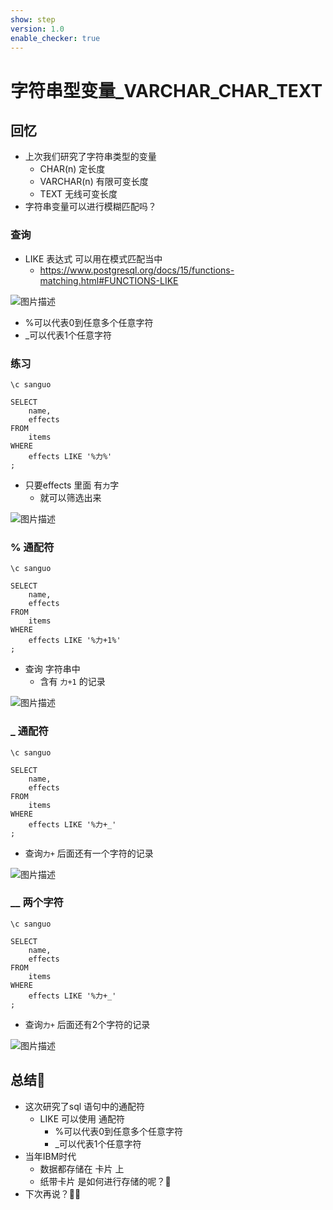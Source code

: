 ```yaml
---
show: step
version: 1.0
enable_checker: true
---
```


# 字符串型变量_VARCHAR_CHAR_TEXT   

##  回忆

- 上次我们研究了字符串类型的变量
	- CHAR(n) 定长度
	- VARCHAR(n) 有限可变长度
	- TEXT 无线可变长度
- 字符串变量可以进行模糊匹配吗？

### 查询

- LIKE 表达式 可以用在模式匹配当中
	- https://www.postgresql.org/docs/15/functions-matching.html#FUNCTIONS-LIKE

![图片描述](https://doc.shiyanlou.com/courses/uid1190679-20230817-1692263115806)

- %可以代表0到任意多个任意字符
- _可以代表1个任意字符

### 练习

```
\c sanguo

SELECT 
    name,
	effects
FROM 
    items
WHERE
    effects LIKE '%力%'
;
```

-  只要effects 里面 有`力`字
	- 就可以筛选出来

![图片描述](https://doc.shiyanlou.com/courses/uid1190679-20230817-1692271970762)

### % 通配符

```
\c sanguo

SELECT 
    name,
	effects
FROM 
    items
WHERE
    effects LIKE '%力+1%'
;
```

- 查询 字符串中 
	- 含有 `力+1` 的记录

![图片描述](https://doc.shiyanlou.com/courses/uid1190679-20230817-1692272124997)

### _ 通配符

```
\c sanguo

SELECT 
    name,
	effects
FROM 
    items
WHERE
    effects LIKE '%力+_'
;
```

- 查询`力+` 后面还有一个字符的记录

![图片描述](https://doc.shiyanlou.com/courses/uid1190679-20230817-1692272282162)

### __ 两个字符


```
\c sanguo

SELECT 
    name,
	effects
FROM 
    items
WHERE
    effects LIKE '%力+_'
;
```

- 查询`力+` 后面还有2个字符的记录

![图片描述](https://doc.shiyanlou.com/courses/uid1190679-20230817-1692272343793)

## 总结🤔

- 这次研究了sql 语句中的通配符
	- LIKE 可以使用 通配符 
		- %可以代表0到任意多个任意字符
		- _可以代表1个任意字符
- 当年IBM时代
	- 数据都存储在 卡片 上
	- 纸带卡片 是如何进行存储的呢？🤔
- 下次再说？👋🏻